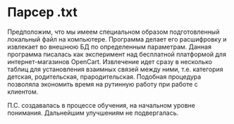 # Парсер .txt
Предположим, что мы имеем специальном образом подготовленный локальный файл на компьютере. Программа делает его расшифровку и извлекает во внешнюю БД по определенным параметрам. Данная программа писалась как эксперимент над бесплатной платформой для интернет-магазинов OpenCart. Извлечение идет сразу в несколько таблиц для установления взаимных связей между ними, т.е. категория детская, родительская, прародительская. Подобная процедура позволяла экономить время на рутинную работу при работе с клиентом.

П.С. создавалась в процессе обучения, на начальном уровне понимания. Дальнейшим улучшениям не подвергалась.
